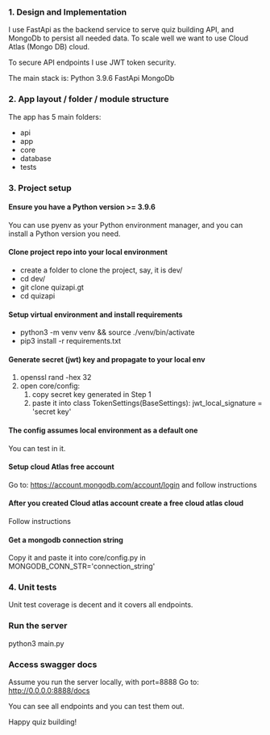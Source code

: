 ### 1. Design and Implementation

I use FastApi as the backend service to serve quiz building API, and MongoDb to persist
all needed data. To scale well we want to use Cloud Atlas (Mongo DB) cloud. 

To secure API endpoints I use JWT token security.

The main stack is:
Python 3.9.6
FastApi
MongoDb

### 2. App layout / folder / module structure

The app has 5 main folders:

- api
- app
- core
- database
- tests

### 3. Project setup
#### Ensure you have a Python version >= 3.9.6 
You can use pyenv as your Python environment manager, and you
can install a Python version you need.

#### Clone project repo into your local environment
- create a folder to clone the project, say, it is dev/
- cd dev/
- git clone quizapi.gt
- cd quizapi

#### Setup virtual environment and install requirements
- python3 -m venv venv && source ./venv/bin/activate
- pip3 install -r requirements.txt

#### Generate secret (jwt) key and propagate to your local env
1. openssl rand -hex 32 
2. open core/config: 
    1. copy secret key generated in Step 1
    1. paste it into
        class TokenSettings(BaseSettings):
            jwt_local_signature = 'secret key'

#### The config assumes local environment as a default one
You can test in it.

#### Setup cloud Atlas free account
Go to: https://account.mongodb.com/account/login and follow instructions

#### After you created Cloud atlas account create a free cloud atlas cloud
Follow instructions

#### Get a mongodb connection string
Copy it and paste it into core/config.py in MONGODB_CONN_STR='connection_string'

### 4. Unit tests
Unit test coverage is decent and it covers all endpoints.

### Run the server
python3 main.py

### Access swagger docs
Assume you run the server locally, with port=8888
Go to: http://0.0.0.0:8888/docs

You can see all endpoints and you can test them out.

Happy quiz building!